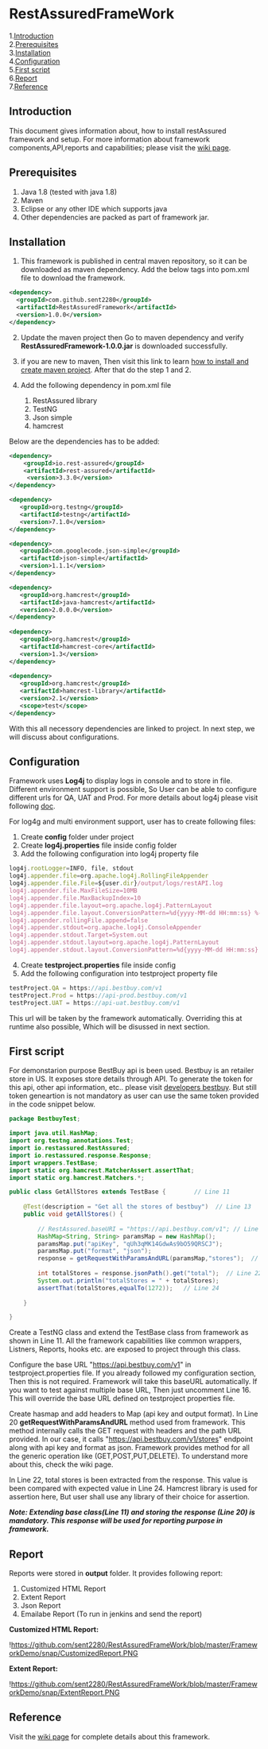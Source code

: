 # RestAssuredFrameWork



1.[Introduction](#introduction)  
2.[Prerequisites](#prerequisites)  
3.[Installation](#installation)  
4.[Configuration](#configuration)  
5.[First script](#first-script)  
6.[Report](#report)    
7.[Reference](#reference)  



## Introduction

This document gives information about, how to install restAssured framework and setup. For more information about framework 
components,API,reports and capabilities; please visit the [wiki page](https://github.com/sent2280/RestAssuredFrameWork/wiki).
    
## Prerequisites
  
1. Java 1.8 (tested with java 1.8)
2. Maven
3. Eclipse or any other IDE which supports java
4. Other dependencies are packed as part of framework jar.

## Installation

1. This framework is published in central maven repository, so it can be downloaded as maven dependency. Add the below tags into
pom.xml file to download the framework.

``` xml
<dependency>
  <groupId>com.github.sent2280</groupId>
  <artifactId>RestAssuredFramework</artifactId>
  <version>1.0.0</version>
</dependency>
```

2. Update the maven project then Go to maven dependency and verify **RestAssuredFramework-1.0.0.jar** is downloaded successfully.

3. if you are new to maven, Then visit this link to learn [how to install and create maven project](https://www.toolsqa.com/java/maven/create-new-maven-project-eclipse/).
After that do the step 1 and 2.

4. Add the following dependency in pom.xml file
    
    1. RestAssured library
    2. TestNG
    3. Json simple
    4. hamcrest
    
 Below are the dependencies has to be added:
    
``` xml     
<dependency>
    <groupId>io.rest-assured</groupId>
    <artifactId>rest-assured</artifactId>
     <version>3.3.0</version>
</dependency>

<dependency>
   <groupId>org.testng</groupId>
   <artifactId>testng</artifactId>
   <version>7.1.0</version>
</dependency>

<dependency>
   <groupId>com.googlecode.json-simple</groupId>
   <artifactId>json-simple</artifactId>
   <version>1.1.1</version>
</dependency>

<dependency>
   <groupId>org.hamcrest</groupId>
   <artifactId>java-hamcrest</artifactId>
   <version>2.0.0.0</version>
</dependency>
		
<dependency>
   <groupId>org.hamcrest</groupId>
   <artifactId>hamcrest-core</artifactId>
   <version>1.3</version>
</dependency>
		
<dependency>
   <groupId>org.hamcrest</groupId>
   <artifactId>hamcrest-library</artifactId>
   <version>2.1</version>
   <scope>test</scope>
</dependency>
```

With this all necessory dependencies are linked to project. In next step, we will discuss about configurations.

## Configuration

Framework uses **Log4j** to display logs in console and to store in file. Different environment support is possible, So User can be able to configure different urls for QA, UAT and Prod. For more details about log4j please visit following [doc](https://logging.apache.org/log4j/1.2/).
   
For log4g and multi environment support, user has to create following files:

1. Create **config** folder under project
2. Create **log4j.properties** file inside config folder
3. Add the following configuration into log4j property file

```js
log4j.rootLogger=INFO, file, stdout
log4j.appender.file=org.apache.log4j.RollingFileAppender
log4j.appender.file.File=${user.dir}/output/logs/restAPI.log
log4j.appender.file.MaxFileSize=10MB
log4j.appender.file.MaxBackupIndex=10
log4j.appender.file.layout=org.apache.log4j.PatternLayout
log4j.appender.file.layout.ConversionPattern=%d{yyyy-MM-dd HH:mm:ss} %-5p %c{1}:%L - %m%n
log4j.appender.rollingFile.append=false
log4j.appender.stdout=org.apache.log4j.ConsoleAppender
log4j.appender.stdout.Target=System.out
log4j.appender.stdout.layout=org.apache.log4j.PatternLayout
log4j.appender.stdout.layout.ConversionPattern=%d{yyyy-MM-dd HH:mm:ss} %-5p %c{1}:%L - %m%n
```
4. Create **testproject.properties** file inside config
5. Add the following configuration into testproject property file

```js
testProject.QA = https://api.bestbuy.com/v1
testProject.Prod = https://api-prod.bestbuy.com/v1
testProject.UAT = https://api-uat.bestbuy.com/v1
```

This url will be taken by the framework automatically. Overriding this at runtime also possible, Which will be disussed in next section.


## First script

For demonstarion purpose BestBuy api is been used. Bestbuy is an retailer store in US. It exposes store details through API. To generate the token for this api, other api information, etc.. please visit [developers bestbuy](https://developer.bestbuy.com/). But still token geneartion is not mandatory as user can use the same token provided in the code snippet below.


```java
package BestbuyTest;

import java.util.HashMap;
import org.testng.annotations.Test;
import io.restassured.RestAssured;
import io.restassured.response.Response;
import wrappers.TestBase;
import static org.hamcrest.MatcherAssert.assertThat; 
import static org.hamcrest.Matchers.*;

public class GetAllStores extends TestBase { 		// Line 11
	
	@Test(description = "Get all the stores of bestbuy")  // Line 13
	public void getAllStores() {
		
		// RestAssured.baseURI = "https://api.bestbuy.com/v1"; // Line 16
		HashMap<String, String> paramsMap = new HashMap();
		paramsMap.put("apiKey", "qUh3qMK14GdwAs9bO59QRSCJ");
		paramsMap.put("format", "json");
		response = getRequestWithParamsAndURL(paramsMap,"stores");  // Line 20
		
		int totalStores = response.jsonPath().get("total");  // Line 22
		System.out.println("totalStores = " + totalStores);
		assertThat(totalStores,equalTo(1272));   // Line 24
		
	}

}
```

Create a TestNG class and extend the TestBase class from framework as shown in Line 11. All the framework capabilities like common wrappers, Listners, Reports, hooks etc. are exposed to project through this class. 

Configure the base URL "https://api.bestbuy.com/v1" in testproject.properties file. If you already followed my configuration section, Then this is not required. Framework will take this baseURL automatically. If you want to test against multiple base URL, Then just uncomment Line 16. This will override the base URL defined on testproject properties file.

Create hasmap and add headers to Map (api key and output format). In Line 20 **getRequestWithParamsAndURL** method used from framework. This method internally calls the GET request with headers and the path URL provided. In our case, it calls "https://api.bestbuy.com/v1/stores" endpoint along with api key and format as json. Framework provides method for all the generic operation like (GET,POST,PUT,DELETE). To understand more about this, check the wiki page.

In Line 22, total stores is been extracted from the response. This value is been compared with expected value in Line 24. Hamcrest library is used for assertion here, But user shall use any library of their choice for assertion.

***Note: Extending base class(Line 11) and storing the response (Line 20) is mandatory. This response will be used for reporting purpose in framework.***

## Report

Reports were stored in **output** folder. It provides following report:

1. Customized HTML Report
2. Extent Report
3. Json Report
4. Emailabe Report (To run in jenkins and send the report)


**Customized HTML Report:**

!https://github.com/sent2280/RestAssuredFrameWork/blob/master/FrameworkDemo/snap/CustomizedReport.PNG

**Extent Report:**

!https://github.com/sent2280/RestAssuredFrameWork/blob/master/FrameworkDemo/snap/ExtentReport.PNG


## Reference
Visit the [wiki page](https://github.com/sent2280/RestAssuredFrameWork/wiki) for complete details about this framework.
